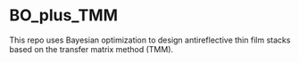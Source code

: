 # BO_plus_TMM
This repo uses Bayesian optimization to design antireflective thin film stacks based on the transfer matrix method (TMM).
